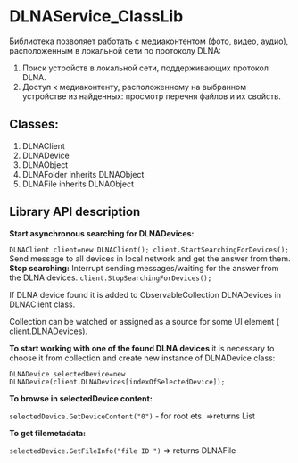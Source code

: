 # DLNAService_ClassLib

Библиотека позволяет работать с медиаконтентом (фото, видео, аудио), расположенным в локальной сети по протоколу DLNA:
1. Поиск устройств в локальной сети, поддерживающих протокол DLNA.
2. Доступ к медиаконтенту, расположенному на выбранном устройстве из найденных: просмотр перечня файлов и их свойств.

## Classes:
1.    DLNAClient
2.    DLNADevice
3.    DLNAObject
4.    DLNAFolder inherits DLNAObject
5.    DLNAFile inherits DLNAObject

## Library API description
**Start asynchronous searching for DLNADevices:** 

`DLNAClient client=new DLNAClient(); client.StartSearchingForDevices();`
Send message to all devices in local network and get the answer from them.
**Stop searching:** 
Interrupt sending messages/waiting for the answer from the DLNA devices.
`client.StopSearchingForDevices();`

If DLNA device found it is added to ObservableCollection<DLNADevice> DLNADevices in DLNAClient class.
 
Collection can be watched or assigned as a source for some UI element ( client.DLNADevices).
 
**To start working with one of the found DLNA devices** it is necessary to choose it from collection and create new instance of DLNADevice class:

`DLNADevice selectedDevice=new DLNADevice(client.DLNADevices[indexOfSelectedDevice]);`

**To browse in selectedDevice content:** 

`selectedDevice.GetDeviceContent("0")` - for root ets. =>returns List<DLNAObject>
 
**To get filemetadata:** 

`selectedDevice.GetFileInfo("file ID ")` => returns DLNAFile
